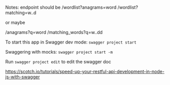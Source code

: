 Notes: endpoint should be
/wordlist?anagrams=word
/wordlist?matching=w..d

or maybe

/anagrams?q=word
/matching_words?q=w..dd


To start this app in Swagger dev mode:
    `swagger project start`
    
Swaggering with mocks:
    `swagger project start -m`

Run `swagger project edit` to edit the swagger doc






https://scotch.io/tutorials/speed-up-your-restful-api-development-in-node-js-with-swagger